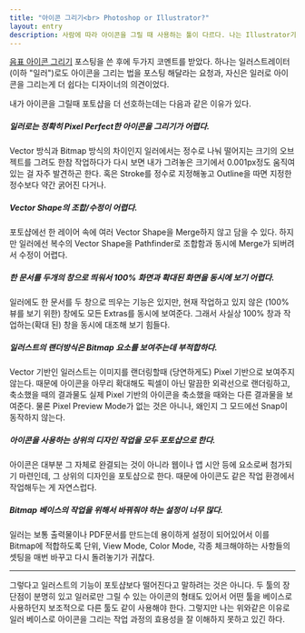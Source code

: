 ```yaml
---
title: "아이콘 그리기<br> Photoshop or Illustrator?"
layout: entry
description: 사람에 따라 아이콘을 그릴 때 사용하는 툴이 다르다. 나는 Illustrator가 아닌 Photoshop으로 작업하곤 하는데 그 이유를 이야기해본다.
---
```


[음표 아이콘 그리기](/2014/07/26/note-icon.html) 포스팅을 쓴 후에 두가지 코멘트를 받았다. 하나는 일러스트레이터(이하 "일러")로도 아이콘을 그리는 법을 포스팅 해달라는 요청과, 자신은 일러로 아이콘을 그리는게 더 쉽다는 디자이너의 의견이었다.

내가 아이콘을 그릴때 포토샵을 더 선호하는데는 다음과 같은 이유가 있다.

##### 일러로는 정확히 Pixel Perfect한 아이콘을 그리기가 어렵다.

Vector 방식과 Bitmap 방식의 차이인지 일러에서는 정수로 나눠 떨어지는 크기의 오브젝트를 그려도 한참 작업하다가 다시 보면 내가 그려놓은 크기에서 0.001px정도 움직여있는 걸 자주 발견하곤 한다. 혹은 Stroke를 정수로 지정해놓고 Outline을 따면 지정한 정수보다 약간 굵어진 다거나.


#####  Vector Shape의 조합/수정이 어렵다.

포토샵에선 한 레이어 속에 여러 Vector Shape을 Merge하지 않고 담을 수 있다. 하지만 일러에선 복수의 Vector Shape을 Pathfinder로 조합함과 동시에 Merge가 되버려서 수정이 어렵다. 


##### 한 문서를 두개의 창으로 띄워서 100% 화면과 확대된 화면을 동시에 보기 어렵다.

일러에도 한 문서를 두 창으로 띄우는 기능은 있지만, 현재 작업하고 있지 않은 (100%뷰를 보기 위한) 창에도 모든 Extras를 동시에 보여준다. 그래서 사실상 100% 창과 작업하는(확대 된) 창을 동시에 대조해 보기 힘들다.


##### 일러스트의 랜더방식은 Bitmap 요소를 보여주는데 부적합하다.

Vector 기반인 일러스트는 이미지를 랜더링할때 (당연하게도) Pixel 기반으로 보여주지 않는다. 때문에 아이콘을 아무리 확대해도 픽셀이 아닌 말끔한 외곽선으로 랜더링하고, 축소했을 때의 결과물도 실제 Pixel 기반의 아이콘을 축소했을 때와는 다른 결과물을 보여준다. 물론 Pixel Preview Mode가 없는 것은 아니나, 왜인지 그 모드에선 Snap이 동작하지 않는다.


##### 아이콘을 사용하는 상위의 디자인 작업을 모두 포토샵으로 한다.

아이콘은 대부분 그 자체로 완결되는 것이 아니라 웹이나 앱 시안 등에 요소로써 첨가되기 마련인데, 그 상위의 디자인을 포토샵으로 한다. 때문에 아이콘도 같은 작업 환경에서 작업해두는 게 자연스럽다.


##### Bitmap 베이스의 작업을 위해서 바꿔줘야 하는 설정이 너무 많다.

일러는 보통 출력물이나 PDF문서를 만드는데 용이하게 설정이 되어있어서 이를 Bitmap에 적합하도록 단위, View Mode, Color Mode, 각종 체크해야하는 사항들의 셋팅을 매번 바꾸고 다시 돌려놓기가 귀찮다.

---

그렇다고 일러스트의 기능이 포토샵보다 떨어진다고 말하려는 것은 아니다. 두 툴의 장단점이 분명히 있고 일러로만 그릴 수 있는 아이콘의 형태도 있어서 어떤 툴을 베이스로 사용하던지 보조적으로 다른 툴도 같이 사용해야 한다. 그렇지만 나는 위와같은 이유로 일러 베이스로 아이콘을 그리는 작업 과정의 효용성을 잘 이해하지 못하고 있긴 하다.
